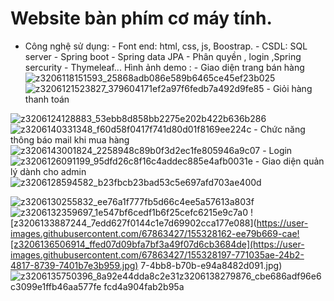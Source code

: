 # Website bàn phím cơ máy tính.
+ Công nghệ sử dụng:
       - Font end: html, css, js, Boostrap.
       - CSDL: SQL server
       - Spring boot
       - Spring data JPA
       - Phân quyền , login ,Spring sercurity
       - Thymeleaf...
Hình ảnh demo :
       - Giao diện trang bán hàng 
       ![z3206118151593_25868adb086e589b6465ce45ef23b025](https://user-images.githubusercontent.com/67863427/155327758-86b89605-2bf2-4fd0-8ff2-1706b1b3c51c.jpg)
![z3206121523827_379604171ef2a97f6fedb7a492d9fe85](https://user-images.githubusercontent.com/67863427/155327768-03e2ccfc-7718-4336-8f1d-7f49c6395d56.jpg)
       - Giỏi hàng thanh toán
       
![z3206124128883_53ebb8d858bb2275e202b422b636b286](https://user-images.githubusercontent.com/67863427/155327848-6df2cb2b-256f-4906-b8dc-840cf55c3b0e.jpg)
![z3206140331348_f60d58f0417f741d80d01f8169ee224c](https://user-images.githubusercontent.com/67863427/155327863-5a3a1210-2a3b-441f-8ea2-63d162aca418.jpg)
        - Chức năng thông báo mail khi mua hàng
        ![z3206143001824_2258948c89b0f3d2ec1fe805946a9c07](https://user-images.githubusercontent.com/67863427/155327959-67118036-82bc-482f-bf05-e053436e1063.jpg)
         - Login 
         ![z3206126091199_95dfd26c8f16c4addec885e4afb0031e](https://user-images.githubusercontent.com/67863427/155328045-e86d8c67-fd81-48c1-85e3-d2f9423a0ecf.jpg)
         - Giao diện quản lý dành cho admin
         ![z3206128594582_b23fbcb23bad53c5e697afd703ae400d](https://user-images.githubusercontent.com/67863427/155328146-27f53111-242c-4262-8725-30c43e97ea3a.jpg)

![z3206130255832_ee76a1f777fb5d66c4ee5a57613a803f](https://user-images.githubusercontent.com/67863427/155328154-1d162c86-db08-4871-b00b-b6074d79cadc.jpg)
![z3206132359697_1e547bf6cedf1b6f25cefc6215e9c7a0](https://user-images.githubusercontent.com/67863427/155328159-3db2a47b-d594-47b2-a543-2619bef1115f.jpg)
![z3206133887244_7edd627f0144c1e7d69902cca177e088](https://user-images.githubusercontent.com/67863427/155328162-ee79b669-cae![z3206136506914_ffed07d09bfa7bf3a49f07d6cb3684de](https://user-images.githubusercontent.com/67863427/155328197-771035ae-24b2-4817-8739-7401b7e3b959.jpg)
7-4bb8-b70b-e94a8482d091.jpg)
![z3206135750396_8a92e44dda8c2e31![z3206138279876_cbe686adf96e6c3099e1ffb46aa577fe](https://user-images.githubusercontent.com/67863427/155328207-3d8567c4-eed7-47b1-9c08-cda44cc718ef.jpg)
fcd4a904fab2b95a](https://user-images.githubusercontent.com/67863427/155328191-17498654-b947-484a-9b33-f8d78f923fce.jpg)
